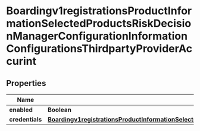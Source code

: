 
# Boardingv1registrationsProductInformationSelectedProductsRiskDecisionManagerConfigurationInformationConfigurationsThirdpartyProviderAccurint

## Properties
Name | Type | Description | Notes
------------ | ------------- | ------------- | -------------
**enabled** | **Boolean** |  |  [optional]
**credentials** | [**Boardingv1registrationsProductInformationSelectedProductsRiskDecisionManagerConfigurationInformationConfigurationsThirdpartyProviderAccurintCredentials**](Boardingv1registrationsProductInformationSelectedProductsRiskDecisionManagerConfigurationInformationConfigurationsThirdpartyProviderAccurintCredentials.md) |  |  [optional]



